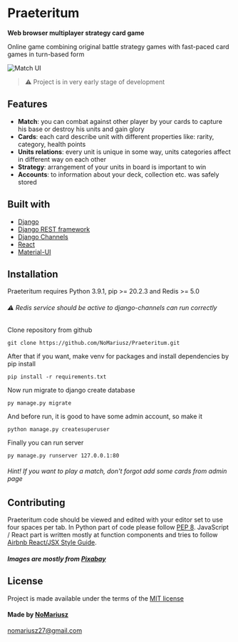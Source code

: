 # Praeteritum

**Web browser multiplayer strategy card game**

Online game combining original battle strategy games with fast-paced card games in turn-based form

![Match UI](https://user-images.githubusercontent.com/60425872/109867369-b0d21b00-7c66-11eb-8637-49fd04a0ff60.jpg)

> ⚠️ Project is in very early stage of development

## Features

- **Match**: you can combat against other player by your cards to capture his base or destroy his units and gain glory
- **Cards**: each card describe unit with different properties like: rarity, category, health points
- **Units relations**: every unit is unique in some way, units categories affect in different way on each other
- **Strategy**: arrangement of your units in board is important to win
- **Accounts**: to information about your deck, collection etc. was safely stored

## Built with

* [Django](https://github.com/django/django)
* [Django REST framework](https://github.com/encode/django-rest-framework)
* [Django Channels](https://github.com/django/channels)
* [React](https://github.com/facebook/react)
* [Material-UI](https://github.com/mui-org/material-ui)

## Installation

Praeteritum requires Python 3.9.1, pip >= 20.2.3 and Redis >= 5.0
###### ⚠️ Redis service should be active to django-channels can run correctly

Clone repository from github
```
git clone https://github.com/NoMariusz/Praeteritum.git
```

After that if you want, make venv for packages and install dependencies by pip install
```
pip install -r requirements.txt
```

Now run migrate to django create database
```
py manage.py migrate
```

And before run, it is good to have some admin account, so make it
```
python manage.py createsuperuser
```

Finally you can run server
```
py manage.py runserver 127.0.0.1:80
```

###### Hint! If you want to play a match, don't forgot add some cards from admin page

## Contributing

Praeteritum code should be viewed and edited with your editor set to use four spaces per tab.
In Python part of code please follow [PEP 8](https://www.python.org/dev/peps/pep-0008/).
JavaScript / React part is written mostly at function components and tries to follow [Airbnb React/JSX Style Guide](https://github.com/airbnb/javascript/tree/master/react).
##### Images are mostly from [Pixabay](pixabay.com)

## License

Project is made available under the terms of the [MIT license](https://github.com/NoMariusz/Praeteritum/blob/main/LICENSE)

#### Made by [NoMariusz](https://github.com/NoMariusz)

nomariusz27@gmail.com
